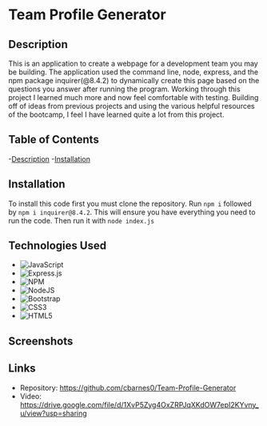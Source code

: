 # Team Profile Generator

## Description 

This is an application to create a webpage for a development team you may be building. The application used the command line, node, express, and the npm package inquirer(@8.4.2) to dynamically create this page based on the questions you answer after running the program. Working through this project I learned much more and now feel comfortable with testing. Building off of ideas from previous projects and using the various helpful resources of the bootcamp, I feel I have learned quite a lot from this project.

## Table of Contents
-[Description](#description)
-[Installation](#installation)

## Installation

To install this code first you must clone the repository. Run ```npm i``` followed by ```npm i inquirer@8.4.2```. This will ensure you have everything you need to run the code. Then run it with ```node index.js```

## Technologies Used

- ![JavaScript](https://img.shields.io/badge/javascript-%23323330.svg?style=for-the-badge&logo=javascript&logoColor=%23F7DF1E)
- ![Express.js](https://img.shields.io/badge/express.js-%23404d59.svg?style=for-the-badge&logo=express&logoColor=%2361DAFB)
- ![NPM](https://img.shields.io/badge/NPM-%23CB3837.svg?style=for-the-badge&logo=npm&logoColor=white)
- ![NodeJS](https://img.shields.io/badge/node.js-6DA55F?style=for-the-badge&logo=node.js&logoColor=white)
- ![Bootstrap](https://img.shields.io/badge/bootstrap-%23563D7C.svg?style=for-the-badge&logo=bootstrap&logoColor=white)
- ![CSS3](https://img.shields.io/badge/css3-%231572B6.svg?style=for-the-badge&logo=css3&logoColor=white)
- ![HTML5](https://img.shields.io/badge/html5-%23E34F26.svg?style=for-the-badge&logo=html5&logoColor=white)

## Screenshots

## Links

- Repository: https://github.com/cbarnes0/Team-Profile-Generator
- Video: https://drive.google.com/file/d/1XvP5Zyg4OxZRPJqXKdOW7epI2KYvny_u/view?usp=sharing
